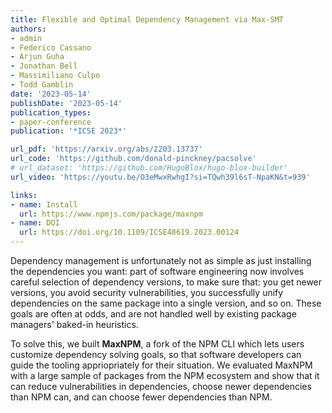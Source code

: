 ```yaml
---
title: Flexible and Optimal Dependency Management via Max-SMT
authors:
- admin
- Federico Cassano
- Arjun Guha
- Jonathan Bell
- Massimiliano Culpo
- Todd Gamblin
date: '2023-05-14'
publishDate: '2023-05-14'
publication_types:
- paper-conference
publication: '*ICSE 2023*'

url_pdf: 'https://arxiv.org/abs/2203.13737'
url_code: 'https://github.com/donald-pinckney/pacsolve'
# url_dataset: 'https://github.com/HugoBlox/hugo-blox-builder'
url_video: 'https://youtu.be/O3eMwxRwhgI?si=TQwh39l6sT-NpaKN&t=939'

links:
- name: Install
  url: https://www.npmjs.com/package/maxnpm
- name: DOI
  url: https://doi.org/10.1109/ICSE48619.2023.00124
---
```


Dependency management is unfortunately not as simple as just installing the dependencies you want: part of software engineering
now involves careful selection of dependency versions, to make sure that: you get newer versions, you avoid security vulnerabilities, you successfully unify dependencies on the same package into a single version, and so on. These goals are often at odds, and are not handled well by existing package managers' baked-in heuristics.

To solve this, we built <b>MaxNPM</b>, a fork of the NPM CLI which lets users customize dependency solving goals, so that 
software developers can guide the tooling appriopriately for their situation. We evaluated MaxNPM with a large sample of packages from the NPM ecosystem and show that it can reduce vulnerabilities in dependencies, choose newer dependencies than NPM can, and can choose fewer dependencies than NPM.